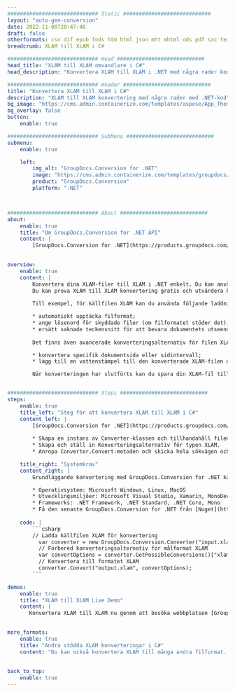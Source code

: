 ```yaml
---
############################# Static ############################
layout: "auto-gen-conversion"
date: 2022-11-08T20:47:48
draft: false
otherformats: csv dif epub fods htm html json mht mhtml ods pdf sxc tex tsv xlam xls xlsb xlsm xlsx xlt xltm xltx xml xps
breadcrumb: XLAM till XLAM i C#

############################# Head ############################
head_title: "XLAM till XLAM omvandlare i C#"
head_description: "Konvertera XLAM till XLAM i .NET med några rader kod. Använd GroupDocs Document Conversion API för att konvertera över 160 filformat."

############################# Header ############################
title: "Konvertera XLAM till XLAM i C#"
description: "XLAM till XLAM konvertering med några rader med .NET-kod"
bg_image: "https://cms.admin.containerize.com/templates/aspose/App_Themes/V3/images/bg/header1.png"
bg_overlay: false
button:
    enable: true

############################# SubMenu ############################
submenu:
    enable: true

    left:
        img_alt: "GroupDocs.Conversion for .NET"
        image: "https://cms.admin.containerize.com/templates/groupdocs/images/product-logos/90x90-noborder/groupdocs-conversion-net.png"
        product: "GroupDocs.Conversion"
        platform: ".NET"



############################# About ############################
about:
    enable: true
    title: "Om GroupDocs.Conversion for .NET API"
    content: |
        [GroupDocs.Conversion for .NET](https://products.groupdocs.com/conversion/net/) kan användas för att konvertera Microsoft Word, Excel, PowerPoint, PDF, Visio och andra format. GroupDocs.Conversion är ett fristående API som är lämpligt för back-end och interna system där hög prestanda krävs. Det beror inte på någon programvara som Microsoft eller Open Office.
    

overview:
    enable: true
    content: |
        Konvertera dina XLAM-filer till XLAM i .NET enkelt. Du kan använda bara ett par C# kodrader i valfri plattform som du vill, som - Windows, Linux, macOS.
        Du kan prova XLAM till XLAM konvertering gratis och utvärdera konverteringsresultatens kvalitet. Tillsammans med enkla filkonverteringsscenarier kan du prova mer avancerade alternativ för att ladda källfilen XLAM och för att spara resultatet XLAM. 
        
        Till exempel, för källfilen XLAM kan du använda följande laddningsalternativ:

        * automatiskt upptäcka filformat;
        * ange lösenord för skyddade filer (om filformatet stöder det);
        * ersätt saknade teckensnitt för att bevara dokumentets utseende.
        
        Det finns även avancerade konverteringsalternativ för filen XLAM:

        * konvertera specifik dokumentsida eller sidintervall;
        * lägg till en vattenstämpel till den konverterade XLAM-filen och många fler.

        När konverteringen har slutförts kan du spara din XLAM-fil till den lokala filsökvägen eller någon tredje parts lagring som FTP, Amazon S3, Google Drive, Dropbox etc. Observera - för att konvertera XLAM till {{ TO}} det finns inget behov av någon ytterligare programvara installerad - som MS Office, Open Office, Adobe Acrobat Reader etc.


############################# Steps ############################
steps:
    enable: true
    title_left: "Steg för att konvertera XLAM till XLAM i C#"
    content_left: |
        [GroupDocs.Conversion for .NET](https://products.groupdocs.com/conversion/net/) gör det enkelt för utvecklare att konvertera en XLAM-fil till XLAM med några rader kod.
        
        * Skapa en instans av Converter-klassen och tillhandahåll filen XLAM med den fullständiga sökvägen
        * Skapa och ställ in Konverteringsalternativ för typen XLAM.
        * Anropa Converter.Convert-metoden och skicka hela sökvägen och formatet (XLAM) som en parameter

    title_right: "Systemkrav"
    content_right: |
        Grundläggande konvertering med GroupDocs.Conversion for .NET kan göras med bara några enkla steg. Våra API:er stöds på alla större plattformar och operativsystem. Innan du kör koden nedan, se till att du har följande förutsättningar installerade på ditt system.

        * Operativsystem: Microsoft Windows, Linux, MacOS
        * Utvecklingsmiljöer: Microsoft Visual Studio, Xamarin, MonoDevelop
        * Frameworks: .NET Framework, .NET Standard, .NET Core, Mono
        * Få den senaste GroupDocs.Conversion for .NET från [Nuget](https://www.nuget.org/packages/groupdocs.conversion)
         
    code: |
        ```csharp    
        // Ladda källfilen XLAM för konvertering
          var converter = new GroupDocs.Conversion.Converter("input.xlam");
          // Förbered konverteringsalternativ för målformat XLAM
          var convertOptions = converter.GetPossibleConversions()["xlam"].ConvertOptions;
          // Konvertera till formatet XLAM
          converter.Convert("output.xlam", convertOptions);
        ```

demos:
    enable: true
    title: "XLAM till XLAM Live Demo"
    content: |
       Konvertera XLAM till XLAM nu genom att besöka webbplatsen [GroupDocs.Conversion App](https://products.groupdocs.app/conversion/family). Onlinedemo har följande fördelar
          

more_formats:
    enable: true
    title: "Andra stödda XLAM konverteringar i C#"
    content: "Du kan också konvertera XLAM till många andra filformat. Se listan nedan."
       
       
back_to_top:
    enable: true
---
```

